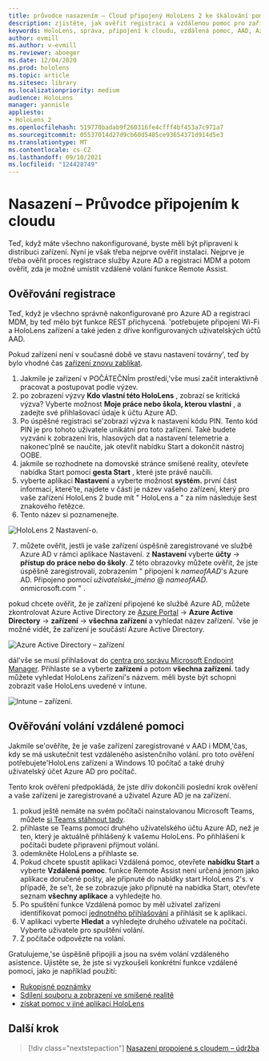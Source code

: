```yaml
---
title: průvodce nasazením – Cloud připojený HoloLens 2 ke škálování pomocí funkce Remote Assist – nasazení
description: zjistěte, jak ověřit registraci a vzdálenou pomoc pro zařízení HoloLens přes síť propojenou s cloudem.
keywords: HoloLens, správa, připojení k cloudu, vzdálená pomoc, AAD, Azure AD, MDM, správa mobilních zařízení
author: evmill
ms.author: v-evmill
ms.reviewer: aboeger
ms.date: 12/04/2020
ms.prod: hololens
ms.topic: article
ms.sitesec: library
ms.localizationpriority: medium
audience: HoloLens
manager: yannisle
appliesto:
- HoloLens 2
ms.openlocfilehash: 519770badab9f260316fe4cfff4bf453a7c971a7
ms.sourcegitcommit: 05537014d27d9cb60d5485ce93654371d914d5e3
ms.translationtype: MT
ms.contentlocale: cs-CZ
ms.lasthandoff: 09/10/2021
ms.locfileid: "124428749"
---
```

# <a name="deploy---cloud-connected-guide"></a>Nasazení – Průvodce připojením k cloudu

Teď, když máte všechno nakonfigurované, byste měli být připraveni k distribuci zařízení. Nyní je však třeba nejprve ověřit instalaci. Nejprve je třeba ověřit proces registrace služby Azure AD a registraci MDM a potom ověřit, zda je možné umístit vzdálené volání funkce Remote Assist.

## <a name="enrollment-validation"></a>Ověřování registrace

Teď, když je všechno správně nakonfigurované pro Azure AD a registraci MDM, by teď mělo být funkce REST přichycená. &#39;potřebujete připojení Wi-Fi a HoloLens zařízení a také jeden z dříve konfigurovaných uživatelských účtů AAD.

Pokud zařízení není v současné době ve stavu nastavení továrny&#39;, teď by bylo vhodné čas [zařízení znovu zablikat](/hololens/hololens-recovery#clean-reflash-the-device).

1. Jakmile je zařízení v POČÁTEČNÍm prostředí,&#39;vše musí začít interaktivně pracovat a postupovat podle výzev. 
1. po zobrazení výzvy **Kdo vlastní této HoloLens** , zobrazí se kritická výzva? Vyberte možnost **Moje práce nebo škola, kterou vlastní** , a zadejte své přihlašovací údaje k účtu Azure AD.
1. Po úspěšné registraci se&#39;zobrazí výzva k nastavení kódu PIN. Tento kód PIN je pro tohoto uživatele unikátní pro toto zařízení. Také budete vyzváni k zobrazení Iris, hlasových dat a nastavení telemetrie a nakonec&#39;plně se naučíte, jak otevřít nabídku Start a dokončit nástroj OOBE.
1. jakmile se rozhodnete na domovské stránce smíšené reality, otevřete nabídka Start pomocí **gesta Start** , které jste právě naučili.
1. vyberte aplikaci **Nastavení** a vyberte možnost **systém.** první část informací, které&#39;te, najdete v části je název vašeho zařízení, který pro vaše zařízení HoloLens 2 bude mít &quot; HoloLens a &quot; za ním následuje šest znakového řetězce.
1. Tento název si poznamenejte.

![HoloLens 2 Nastavení-o.](./images/hololens2-settings-about.jpg)

7. můžete ověřit, jestli je vaše zařízení úspěšně zaregistrované ve službě Azure AD v rámci aplikace Nastavení. z **Nastavení** vyberte **účty**  ->  **přístup do práce nebo do školy**. Z této obrazovky můžete ověřit, že jste úspěšně zaregistrovali, zobrazením &quot; připojení k _nameofAAD_&#39;s Azure AD. Připojeno pomocí _uživatelské_jméno_ @ _nameofAAD_. onmicrosoft.com &quot; .


pokud chcete ověřit, že je zařízení připojené ke službě Azure AD, můžete zkontrolovat Azure Active Directory ze [Azure Portal](https://portal.azure.com/#home)  ->  **Azure Active Directory**  ->  **zařízení**  ->  **všechna zařízení** a vyhledat název zařízení. &#39;vše je možné vidět, že zařízení je součástí Azure Active Directory.


![Azure Active Directory – zařízení](./images/aad-enrollment.png)

dál&#39;vše se musí přihlašovat do [centra pro správu Microsoft Endpoint Manager](https://endpoint.microsoft.com/#home). Přihlaste se a vyberte **zařízení** a potom **všechna zařízení**. tady můžete vyhledat HoloLens zařízení&#39;s názvem. měli byste být schopni zobrazit vaše HoloLens uvedené v intune.

![Intune – zařízení.](./images/endpoint-all-devices-enrolled.png)

## <a name="remote-assist-call-validation"></a>Ověřování volání vzdálené pomoci

Jakmile se&#39;ověříte, že je vaše zařízení zaregistrované v AAD i MDM,&#39;čas, kdy se má uskutečnit test vzdáleného asistenčního volání. pro toto ověření potřebujete&#39;HoloLens zařízení a Windows 10 počítač a také druhý uživatelský účet Azure AD pro počítač.

Tento krok ověření předpokládá, že jste dřív dokončili poslední krok ověření a vaše zařízení je zaregistrované a uživatel Azure AD je na zařízení.


1. pokud ještě nemáte na svém počítači nainstalovanou Microsoft Teams, můžete [si Teams stáhnout tady](https://www.microsoft.com/microsoft-365/microsoft-teams/download-app).
2. přihlaste se Teams pomocí druhého uživatelského účtu Azure AD, než je ten, který je aktuálně přihlášený k vašemu HoloLens. Po přihlášení k počítači budete připraveni přijmout volání.
3. odemkněte HoloLens a přihlaste se.
4. Pokud chcete spustit aplikaci Vzdálená pomoc, otevřete **nabídku Start** a vyberte **Vzdálená pomoc**. funkce Remote Assist není určená jenom jako aplikace doručené pošty, ale připnuté do nabídky start HoloLens 2&#39;s. v případě, že se&#39;t, že se zobrazuje jako připnuté na nabídka Start, otevřete seznam **všechny aplikace** a vyhledejte ho.
5. Po spuštění funkce Vzdálená pomoc by měl uživatel zařízení identifikovat pomocí [jednotného přihlašování](/azure/active-directory/manage-apps/what-is-single-sign-on) a přihlásit se k aplikaci.
6. V aplikaci vyberte **Hledat** a vyhledejte druhého uživatele na počítači. Vyberte uživatele pro spuštění volání.
7. Z počítače odpovězte na volání.

Gratulujeme,&#39;se úspěšně připojili a jsou na svém volání vzdáleného asistence. Ujistěte se, že jste si vyzkoušeli konkrétní funkce vzdálené pomoci, jako je například použití:

- [Rukopisné poznámky](/dynamics365/mixed-reality/remote-assist/add-annotations-hololens)
- [Sdílení souboru a zobrazení ve smíšené realitě](/dynamics365/mixed-reality/remote-assist/display-save-files)
- [získat pomoc v jiné aplikaci HoloLens](/dynamics365/mixed-reality/remote-assist/get-help-hololens-app-hololens)

## <a name="next-step"></a>Další krok

> [!div class="nextstepaction"]
> [Nasazení propojené s cloudem – údržba](hololens2-cloud-connected-maintain.md)